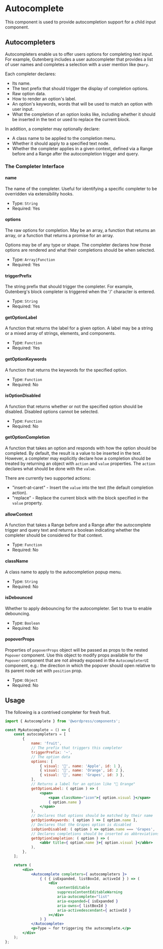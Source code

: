 # Autocomplete

This component is used to provide autocompletion support for a child input component.

## Autocompleters

Autocompleters enable us to offer users options for completing text input. For example, Gutenberg includes a user autocompleter that provides a list of user names and completes a selection with a user mention like `@mary`.

Each completer declares:

-   Its name.
-   The text prefix that should trigger the display of completion options.
-   Raw option data.
-   How to render an option's label.
-   An option's keywords, words that will be used to match an option with user input.
-   What the completion of an option looks like, including whether it should be inserted in the text or used to replace the current block.

In addition, a completer may optionally declare:

-   A class name to be applied to the completion menu.
-   Whether it should apply to a specified text node.
-   Whether the completer applies in a given context, defined via a Range before and a Range after the autocompletion trigger and query.

### The Completer Interface

#### name

The name of the completer. Useful for identifying a specific completer to be overridden via extensibility hooks.

-   Type: `String`
-   Required: Yes

#### options

The raw options for completion. May be an array, a function that returns an array, or a function that returns a promise for an array.

Options may be of any type or shape. The completer declares how those options are rendered and what their completions should be when selected.

-   Type: `Array|Function`
-   Required: Yes

#### triggerPrefix

The string prefix that should trigger the completer. For example, Gutenberg's block completer is triggered when the '/' character is entered.

-   Type: `String`
-   Required: Yes

#### getOptionLabel

A function that returns the label for a given option. A label may be a string or a mixed array of strings, elements, and components.

-   Type: `Function`
-   Required: Yes

#### getOptionKeywords

A function that returns the keywords for the specified option.

-   Type: `Function`
-   Required: No

#### isOptionDisabled

A function that returns whether or not the specified option should be disabled. Disabled options cannot be selected.

-   Type: `Function`
-   Required: No

#### getOptionCompletion

A function that takes an option and responds with how the option should be completed. By default, the result is a value to be inserted in the text. However, a completer may explicitly declare how a completion should be treated by returning an object with `action` and `value` properties. The `action` declares what should be done with the `value`.

There are currently two supported actions:

-   "insert-at-caret" - Insert the `value` into the text (the default completion action).
-   "replace" - Replace the current block with the block specified in the `value` property.

#### allowContext

A function that takes a Range before and a Range after the autocomplete trigger and query text and returns a boolean indicating whether the completer should be considered for that context.

-   Type: `Function`
-   Required: No

#### className

A class name to apply to the autocompletion popup menu.

-   Type: `String`
-   Required: No

#### isDebounced

Whether to apply debouncing for the autocompleter. Set to true to enable debouncing.

-   Type: `Boolean`
-   Required: No

#### popoverProps

Properties of `popoverProps` object will be passed as props to the nested `Popover` component.
Use this object to modify props available for the `Popover` component that are not already exposed in the `AutocompleterUI` component, e.g.: the direction in which the popover should open relative to its parent node set with `position` prop.

-   Type: `Object`
-   Required: No

## Usage

The following is a contrived completer for fresh fruit.

```jsx
import { Autocomplete } from '@wordpress/components';

const MyAutocomplete = () => {
	const autocompleters = [
		{
			name: 'fruit',
			// The prefix that triggers this completer
			triggerPrefix: '~',
			// The option data
			options: [
				{ visual: '🍎', name: 'Apple', id: 1 },
				{ visual: '🍊', name: 'Orange', id: 2 },
				{ visual: '🍇', name: 'Grapes', id: 3 },
			],
			// Returns a label for an option like "🍊 Orange"
			getOptionLabel: ( option ) => (
				<span>
					<span className="icon">{ option.visual }</span>
					{ option.name }
				</span>
			),
			// Declares that options should be matched by their name
			getOptionKeywords: ( option ) => [ option.name ],
			// Declares that the Grapes option is disabled
			isOptionDisabled: ( option ) => option.name === 'Grapes',
			// Declares completions should be inserted as abbreviations
			getOptionCompletion: ( option ) => (
				<abbr title={ option.name }>{ option.visual }</abbr>
			),
		},
	];

	return (
		<div>
			<Autocomplete completers={ autocompleters }>
				{ ( { isExpanded, listBoxId, activeId } ) => (
					<div
						contentEditable
						suppressContentEditableWarning
						aria-autocomplete="list"
						aria-expanded={ isExpanded }
						aria-owns={ listBoxId }
						aria-activedescendant={ activeId }
					></div>
				) }
			</Autocomplete>
			<p>Type ~ for triggering the autocomplete.</p>
		</div>
	);
};
```
